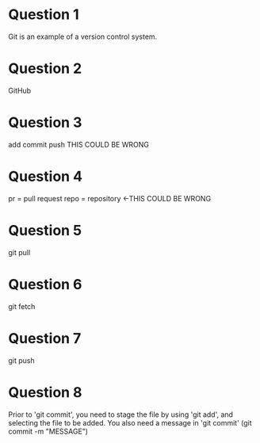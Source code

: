 # Question 1
Git is an example of a version control system.

# Question 2
GitHub

# Question 3
add
commit
push
THIS COULD BE WRONG

# Question 4
pr = pull request
repo = repository <-THIS COULD BE WRONG

# Question 5
git pull

# Question 6
git fetch

# Question 7
git push 

# Question 8
Prior to 'git commit', you need to stage the file by using 'git add', and selecting the file to be added. 
You also need a message in 'git commit' (git commit -m "MESSAGE")

